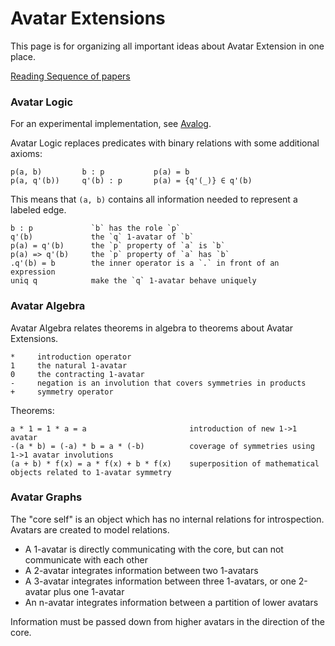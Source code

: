 # Avatar Extensions

This page is for organizing all important ideas about Avatar Extension in one place.

[Reading Sequence of papers](https://github.com/advancedresearch/path_semantics/blob/master/sequences.md#avatar-extensions)

### Avatar Logic

For an experimental implementation, see [Avalog](https://github.com/advancedresearch/avalog).

Avatar Logic replaces predicates with binary relations with some additional axioms:

```text
p(a, b)         b : p           p(a) = b
p(a, q'(b))     q'(b) : p       p(a) = {q'(_)} ∈ q'(b)
```

This means that `(a, b)` contains all information needed to represent a labeled edge.

```text
b : p             `b` has the role `p`
q'(b)             the `q` 1-avatar of `b`
p(a) = q'(b)      the `p` property of `a` is `b`
p(a) => q'(b)     the `p` property of `a` has `b`
.q'(b) = b        the inner operator is a `.` in front of an expression
uniq q            make the `q` 1-avatar behave uniquely
```

### Avatar Algebra

Avatar Algebra relates theorems in algebra to theorems about Avatar Extensions.

```
*     introduction operator
1     the natural 1-avatar
0     the contracting 1-avatar
-     negation is an involution that covers symmetries in products
+     symmetry operator
```

Theorems:

```
a * 1 = 1 * a = a                       introduction of new 1->1 avatar
-(a * b) = (-a) * b = a * (-b)          coverage of symmetries using 1->1 avatar involutions
(a + b) * f(x) = a * f(x) + b * f(x)    superposition of mathematical objects related to 1-avatar symmetry
```

### Avatar Graphs

The "core self" is an object which has no internal relations for introspection.
Avatars are created to model relations.

- A 1-avatar is directly communicating with the core, but can not communicate with each other
- A 2-avatar integrates information between two 1-avatars
- A 3-avatar integrates information between three 1-avatars, or one 2-avatar plus one 1-avatar
- An n-avatar integrates information between a partition of lower avatars

Information must be passed down from higher avatars in the direction of the core.
